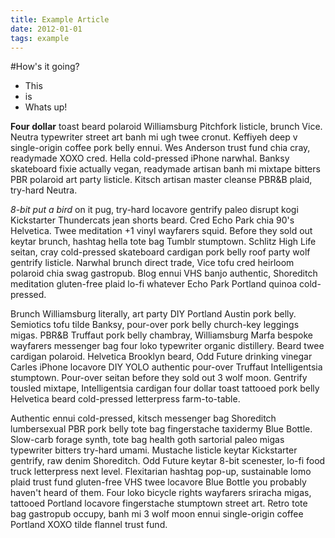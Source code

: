 ```yaml
---
title: Example Article
date: 2012-01-01
tags: example
---
```


#How's it going?

* This
* is 
* Whats up!

**Four dollar** toast beard polaroid Williamsburg Pitchfork listicle, brunch Vice. Neutra typewriter street art banh mi ugh twee cronut. Keffiyeh deep v single-origin coffee pork belly ennui. Wes Anderson trust fund chia cray, readymade XOXO cred. Hella cold-pressed iPhone narwhal. Banksy skateboard fixie actually vegan, readymade artisan banh mi mixtape bitters PBR polaroid art party listicle. Kitsch artisan master cleanse PBR&B plaid, try-hard Neutra.

*8-bit put a bird* on it pug, try-hard locavore gentrify paleo disrupt kogi Kickstarter Thundercats jean shorts beard. Cred Echo Park chia 90's Helvetica. Twee meditation +1 vinyl wayfarers squid. Before they sold out keytar brunch, hashtag hella tote bag Tumblr stumptown. Schlitz High Life seitan, cray cold-pressed skateboard cardigan pork belly roof party wolf gentrify listicle. Narwhal brunch direct trade, Vice tofu cred heirloom polaroid chia swag gastropub. Blog ennui VHS banjo authentic, Shoreditch meditation gluten-free plaid lo-fi whatever Echo Park Portland quinoa cold-pressed.

Brunch Williamsburg literally, art party DIY Portland Austin pork belly. Semiotics tofu tilde Banksy, pour-over pork belly church-key leggings migas. PBR&B Truffaut pork belly chambray, Williamsburg Marfa bespoke wayfarers messenger bag four loko typewriter organic distillery. Beard twee cardigan polaroid. Helvetica Brooklyn beard, Odd Future drinking vinegar Carles iPhone locavore DIY YOLO authentic pour-over Truffaut Intelligentsia stumptown. Pour-over seitan before they sold out 3 wolf moon. Gentrify tousled mixtape, Intelligentsia cardigan four dollar toast tattooed pork belly Helvetica beard cold-pressed letterpress farm-to-table.

Authentic ennui cold-pressed, kitsch messenger bag Shoreditch lumbersexual PBR pork belly tote bag fingerstache taxidermy Blue Bottle. Slow-carb forage synth, tote bag health goth sartorial paleo migas typewriter bitters try-hard umami. Mustache listicle keytar Kickstarter gentrify, raw denim Shoreditch. Odd Future keytar 8-bit scenester, lo-fi food truck letterpress next level. Flexitarian hashtag pop-up, sustainable lomo plaid trust fund gluten-free VHS twee locavore Blue Bottle you probably haven't heard of them. Four loko bicycle rights wayfarers sriracha migas, tattooed Portland locavore fingerstache stumptown street art. Retro tote bag gastropub occupy, banh mi 3 wolf moon ennui single-origin coffee Portland XOXO tilde flannel trust fund.
